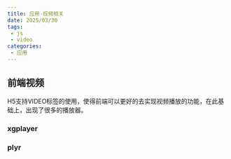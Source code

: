 ```yaml
---
title: 应用-视频相关
date: 2025/03/30
tags:
 - js
 - video
categories:
 - 应用
---
```



## 前端视频

H5支持VIDEO标签的使用，使得前端可以更好的去实现视频播放的功能，在此基础上，出现了很多的播放器。

### xgplayer



### plyr
